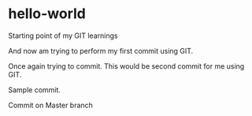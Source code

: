# hello-world
Starting point of my GIT learnings

And now am trying to perform my first commit using GIT.

Once again trying to commit. This would be second commit for me using GIT.

Sample commit.

Commit on Master branch
